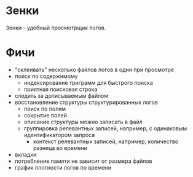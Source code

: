 # Зенки

Зенки - удобный просмотрщик логов.

# Фичи

- "склеивать" несколько файлов логов в один при просмотре
- поиск по содержимому
  - индексирование триграмм для быстрого поиска
  - приятная поисковая строка
- следить за дописываемым файлом
- восстановление структуры структурированных логов
  - поиск по полям
  - сокрытие полей
  - описание структуры можно записать в файл
  - группировка релевантных записей, например, с одинаковым идентификатором запроса
    - контекст релевантных записей, например, количество разница во времени
- вкладки
- потребление памяти не зависит от размера файлов
- график плотности логов по времени
